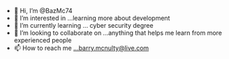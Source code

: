 - 👋 Hi, I’m @BazMc74
- 👀 I’m interested in ...learning more about development
- 🌱 I’m currently learning ... cyber security degree
- 💞️ I’m looking to collaborate on ...anything that helps me learn from more experienced people 
- 📫 How to reach me ...barry.mcnulty@live.com 

<!---
BazMc74/BazMc74 is a ✨ special ✨ repository because its `README.md` (this file) appears on your GitHub profile.
You can click the Preview link to take a look at your changes.
--->
